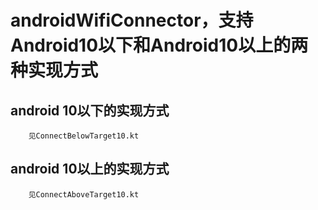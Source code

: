 # androidWifiConnector，支持Android10以下和Android10以上的两种实现方式

## android 10以下的实现方式
```text
    见ConnectBelowTarget10.kt
```

## android 10以上的实现方式
```text
    见ConnectAboveTarget10.kt
```